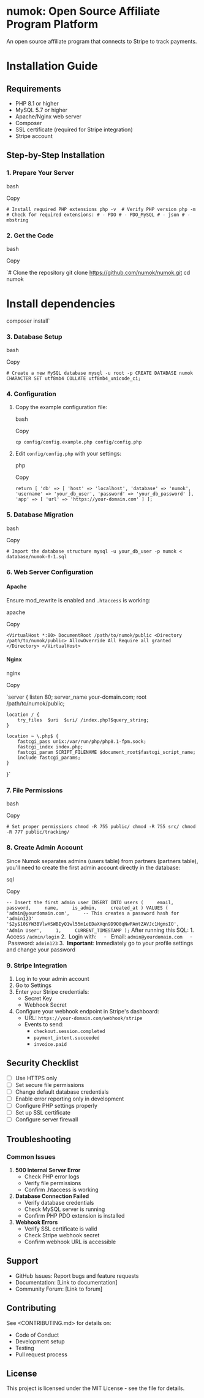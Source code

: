 # numok: Open Source Affiliate Program Platform

An open source affiliate program that connects to Stripe to track payments.

Installation Guide
==================

Requirements
------------

-   PHP 8.1 or higher
-   MySQL 5.7 or higher
-   Apache/Nginx web server
-   Composer
-   SSL certificate (required for Stripe integration)
-   Stripe account

Step-by-Step Installation
-------------------------

### 1\. Prepare Your Server

bash

Copy

`# Install required PHP extensions
php -v  # Verify PHP version
php -m  # Check for required extensions:
        # - PDO
        # - PDO_MySQL
        # - json
        # - mbstring`

### 2\. Get the Code

bash

Copy

`# Clone the repository
git clone https://github.com/numok/numok.git
cd numok

# Install dependencies
composer install`

### 3\. Database Setup

bash

Copy

`# Create a new MySQL database
mysql -u root -p
CREATE DATABASE numok CHARACTER SET utf8mb4 COLLATE utf8mb4_unicode_ci;`

### 4\. Configuration

1.  Copy the example configuration file:

    bash

    Copy

    `cp config/config.example.php config/config.php`

2.  Edit `config/config.php` with your settings:

    php

    Copy

    `return [
        'db' => [
            'host' => 'localhost',
            'database' => 'numok',
            'username' => 'your_db_user',
            'password' => 'your_db_password'
        ],
        'app' => [
            'url' => 'https://your-domain.com'
        ]
    ];`

### 5\. Database Migration

bash

Copy

`# Import the database structure
mysql -u your_db_user -p numok < database/numok-0-1.sql`

### 6\. Web Server Configuration

#### Apache

Ensure mod_rewrite is enabled and `.htaccess` is working:

apache

Copy

`<VirtualHost *:80>
    DocumentRoot /path/to/numok/public
    <Directory /path/to/numok/public>
        AllowOverride All
        Require all granted
    </Directory>
</VirtualHost>`

#### Nginx

nginx

Copy

`server {
    listen  80;
    server_name your-domain.com;
    root /path/to/numok/public;

    location / {
        try_files  $uri  $uri/ /index.php?$query_string;
    }

    location ~ \.php$ {
        fastcgi_pass unix:/var/run/php/php8.1-fpm.sock;
        fastcgi_index index.php;
        fastcgi_param SCRIPT_FILENAME $document_root$fastcgi_script_name;
        include fastcgi_params;
    }
}`

### 7\. File Permissions

bash

Copy

`# Set proper permissions
chmod -R 755 public/
chmod -R 755 src/
chmod -R 777 public/tracking/`

### 8\. Create Admin Account

Since Numok separates admins (users table) from partners (partners table), you'll need to create the first admin account directly in the database:

sql

Copy

`-- Insert the first admin user
INSERT INTO users (
    email,
    password,
    name,
    is_admin,
    created_at
) VALUES (
    'admin@yourdomain.com',
    -- This creates a password hash for 'admin123'
    '$2y$10$YW3BVlwXSWBIyQ1wl55m1eEDaXXqn9D9Q0qNwPAmtZAVJc1HgmsIO',
    'Admin User',
    1,
    CURRENT_TIMESTAMP
);`
After running this SQL:
1\.  Access `/admin/login`
2\.  Login with:
    -   Email: `admin@yourdomain.com`
    -   Password: `admin123`
3\.  **Important**: Immediately go to your profile settings and change your password

### 9\. Stripe Integration

1.  Log in to your admin account
2.  Go to Settings
3.  Enter your Stripe credentials:
    -   Secret Key
    -   Webhook Secret
4.  Configure your webhook endpoint in Stripe's dashboard:
    -   URL: `https://your-domain.com/webhook/stripe`
    -   Events to send:
        -   `checkout.session.completed`
        -   `payment_intent.succeeded`
        -   `invoice.paid`

Security Checklist
------------------

-   [ ]  Use HTTPS only
-   [ ]  Set secure file permissions
-   [ ]  Change default database credentials
-   [ ]  Enable error reporting only in development
-   [ ]  Configure PHP settings properly
-   [ ]  Set up SSL certificate
-   [ ]  Configure server firewall

Troubleshooting
---------------

### Common Issues

1.  **500 Internal Server Error**
    -   Check PHP error logs
    -   Verify file permissions
    -   Confirm .htaccess is working
2.  **Database Connection Failed**
    -   Verify database credentials
    -   Check MySQL server is running
    -   Confirm PHP PDO extension is installed
3.  **Webhook Errors**
    -   Verify SSL certificate is valid
    -   Check Stripe webhook secret
    -   Confirm webhook URL is accessible

Support
-------

-   GitHub Issues: Report bugs and feature requests
-   Documentation: [Link to documentation]
-   Community Forum: [Link to forum]

Contributing
------------

See <CONTRIBUTING.md> for details on:

-   Code of Conduct
-   Development setup
-   Testing
-   Pull request process

License
-------

This project is licensed under the MIT License - see the <LICENSE> file for details.